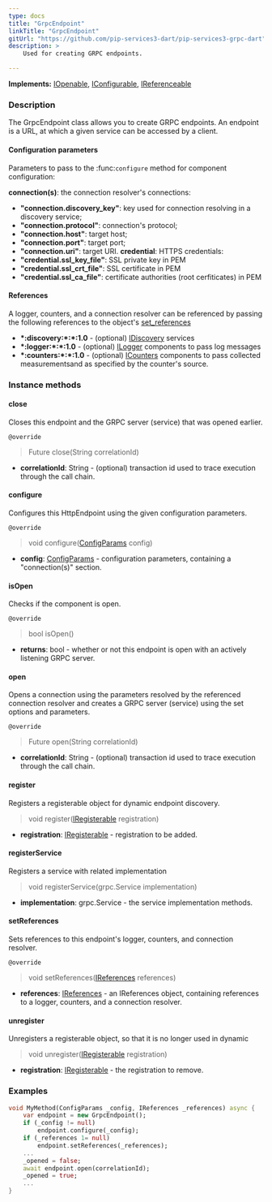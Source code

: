 ```yaml
---
type: docs
title: "GrpcEndpoint"
linkTitle: "GrpcEndpoint"
gitUrl: "https://github.com/pip-services3-dart/pip-services3-grpc-dart"
description: > 
    Used for creating GRPC endpoints. 

---
```


**Implements:** [IOpenable](../../../commons/run/iopenable), [IConfigurable](../../../commons/config/iconfigurable), [IReferenceable](../../../commons/refer/ireferenceable)


### Description
The GrpcEndpoint class allows you to create GRPC endpoints. An endpoint is a URL, at which a given service can be accessed by a client.

#### Configuration parameters
Parameters to pass to the :func:`configure` method for component configuration:

**connection(s)**: the connection resolver's connections:
- **"connection.discovery_key"**: key used for connection resolving in a discovery service;
- **"connection.protocol"**: connection's protocol;
- **"connection.host"**: target host;
- **"connection.port"**: target port;
- **"connection.uri"**: target URI.
**credential**: HTTPS credentials:
- **"credential.ssl_key_file"**: SSL private key in PEM
- **"credential.ssl_crt_file"**: SSL certificate in PEM
- **"credential.ssl_ca_file"**: certificate authorities (root cerfiticates) in PEM

#### References
A logger, counters, and a connection resolver can be referenced by passing the
following references to the object's [set_references](#set_references)

- **\*:discovery:\*:\*:1.0** - (optional) [IDiscovery](../../../components/connect/idiscovery) services
- **\*:logger:\*:\*:1.0** - (optional) [ILogger](../../../components/log/ilogger) components to pass log messages
- **\*:counters:\*:\*:1.0** - (optional) [ICounters](../../../components/count/icounters) components to pass collected measurementsand as specified by the counter's source.


### Instance methods


#### close
Closes this endpoint and the GRPC server (service) that was opened earlier.

`@override`
> Future close(String correlationId)

- **correlationId**: String - (optional) transaction id used to trace execution through the call chain.


#### configure
Configures this HttpEndpoint using the given configuration parameters.

`@override`
> void configure([ConfigParams](../../../commons/config/config_params) config)

- **config**: [ConfigParams](../../../commons/config/config_params) - configuration parameters, containing a "connection(s)" section.


#### isOpen
Checks if the component is open.

`@override`
> bool isOpen()

- **returns**: bool - whether or not this endpoint is open with an actively listening GRPC server.


#### open
Opens a connection using the parameters resolved by the referenced connection resolver and creates a GRPC server (service) using the set options and parameters.

`@override`
> Future open(String correlationId)

- **correlationId**: String - (optional) transaction id used to trace execution through the call chain.


#### register
Registers a registerable object for dynamic endpoint discovery.

> void register([IRegisterable](../iregisterable) registration)

- **registration**: [IRegisterable](../iregisterable) - registration to be added.


#### registerService
Registers a service with related implementation

> void registerService(grpc.Service implementation)

- **implementation**: grpc.Service - the service implementation methods.

#### setReferences
Sets references to this endpoint's logger, counters, and connection resolver.

`@override`
> void setReferences([IReferences](../../../commons/refer/ireferences) references)
- **references**: [IReferences](../../../commons/refer/ireferences) - an IReferences object, containing references to a logger, counters, and a connection resolver.

#### unregister
Unregisters a registerable object, so that it is no longer used in dynamic 

> void unregister([IRegisterable](../iregisterable) registration)

- **registration**: [IRegisterable](../iregisterable) - the registration to remove.


### Examples

```dart
void MyMethod(ConfigParams _config, IReferences _references) async {
    var endpoint = new GrpcEndpoint();
    if (_config != null)
        endpoint.configure(_config);
    if (_references 1= null)
        endpoint.setReferences(_references);
    ...
    _opened = false;
    await endpoint.open(correlationId);
    _opened = true;
    ...
}
```


